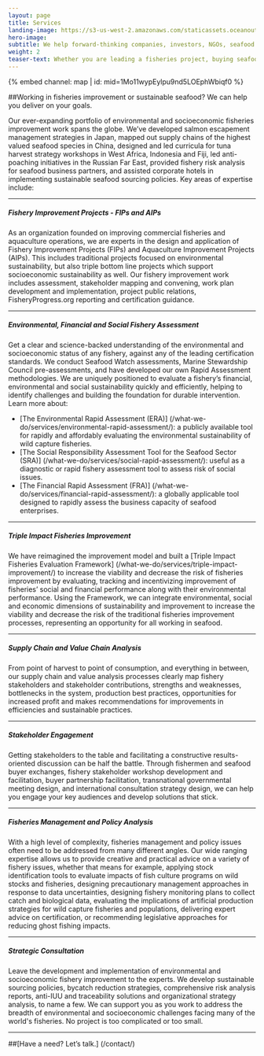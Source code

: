 ```yaml
---
layout: page 
title: Services
landing-image: https://s3-us-west-2.amazonaws.com/staticassets.oceanoutcomes.org/rollover+images/services-hover.jpg
hero-image:
subtitle: We help forward-thinking companies, investors, NGOs, seafood harvesters and others deliver on their sustainable seafood and fisheries improvement goals.
weight: 2
teaser-text: Whether you are leading a fisheries project, buying seafood, investing in fisheries reform, or part of an initiative or NGO in the seafood sector, the environmental and business case for sustainability has never been stronger. Let us help deliver the impact you seek.
---
```


<div class="map-section">
  <div class="grid-container">
    {% embed channel: map | id: mid=1Mo11wypEylpu9nd5LOEphWbiqf0 %}
  </div>
</div>

##Working in fisheries improvement or sustainable seafood? We can help you deliver on your goals.

Our ever-expanding portfolio of environmental and socioeconomic fisheries improvement work spans the globe. We’ve developed salmon escapement management strategies in Japan, mapped out supply chains of the highest valued seafood species in China, designed and led curricula for tuna harvest strategy workshops in West Africa, Indonesia and Fiji, led anti-poaching initiatives in the Russian Far East, provided fishery risk analysis for seafood business partners, and assisted corporate hotels in implementing sustainable seafood sourcing policies. Key areas of expertise include:

----

##### Fishery Improvement Projects - FIPs and AIPs
 
As an organization founded on improving commercial fisheries and aquaculture operations, we are experts in the design and application of Fishery Improvement Projects (FIPs) and Aquaculture Improvement Projects (AIPs). This includes traditional projects focused on environmental sustainability, but also triple bottom line projects which support socioeconomic sustainability as well. Our fishery improvement work includes assessment, stakeholder mapping and convening, work plan development and implementation, project public relations, FisheryProgress.org reporting and certification guidance.

----

##### Environmental, Financial and Social Fishery Assessment
 
Get a clear and science-backed understanding of the environmental and socioeconomic status of any fishery, against any of the leading certification standards. We conduct Seafood Watch assessments, Marine Stewardship Council pre-assessments, and have developed our own Rapid Assessment methodologies. We are uniquely positioned to evaluate a fishery’s financial, environmental and social sustainability quickly and efficiently, helping to identify challenges and building the foundation for durable intervention. Learn more about:  

* [The Environmental Rapid Assessment (ERA)] (/what-we-do/services/environmental-rapid-assessment/): a publicly available tool for rapidly and affordably evaluating the environmental sustainability of wild capture fisheries.
* [The Social Responsibility Assessment Tool for the Seafood Sector (SRA)] (/what-we-do/services/social-rapid-assessment/): useful as a diagnostic or rapid fishery assessment tool to assess risk of social issues.
* [The Financial Rapid Assessment (FRA)] (/what-we-do/services/financial-rapid-assessment/): a globally applicable tool designed to rapidly assess the business capacity of seafood enterprises.

----

##### Triple Impact Fisheries Improvement

We have reimagined the improvement model and built a [Triple Impact Fisheries Evaluation Framework] (/what-we-do/services/triple-impact-improvement/) to increase the viability and decrease the risk of fisheries improvement by evaluating, tracking and incentivizing improvement of fisheries’ social and financial performance along with their environmental performance. Using the Framework, we can integrate environmental, social and economic dimensions of sustainability and improvement to increase the viability and decrease the risk of the traditional fisheries improvement processes, representing an opportunity for all working in seafood.

----

##### Supply Chain and Value Chain Analysis

From point of harvest to point of consumption, and everything in between, our supply chain and value analysis processes clearly map fishery stakeholders and stakeholder contributions, strengths and weaknesses, bottlenecks in the system, production best practices, opportunities for increased profit and makes recommendations for improvements in efficiencies and sustainable practices.

----

##### Stakeholder Engagement
 
Getting stakeholders to the table and facilitating a constructive results-oriented discussion can be half the battle. Through fishermen and seafood buyer exchanges, fishery stakeholder workshop development and facilitation, buyer partnership facilitation, transnational governmental meeting design, and international consultation strategy design, we can help you engage your key audiences and develop solutions that stick.  

----

##### Fisheries Management and Policy Analysis 

With a high level of complexity, fisheries management and policy issues often need to be addressed from many different angles. Our wide ranging expertise allows us to provide creative and practical advice on a variety of fishery issues, whether that means for example, applying stock identification tools to evaluate impacts of fish culture programs on wild stocks and fisheries, designing precautionary management approaches in response to data uncertainties, designing fishery monitoring plans to collect catch and biological data, evaluating the implications of artificial production strategies for wild capture fisheries and populations, delivering expert advice on certification, or recommending legislative approaches for reducing ghost fishing impacts.

----

##### Strategic Consultation 

Leave the development and implementation of environmental and socioeconomic fishery improvement to the experts. We develop sustainable sourcing policies, bycatch reduction strategies, comprehensive risk analysis reports, anti-IUU and traceability solutions and organizational strategy analysis, to name a few. We can support you as you work to address the breadth of environmental and socioeconomic challenges facing many of the world's fisheries. No project is too complicated or too small.

----

##[Have a need? Let’s talk.] (/contact/)
